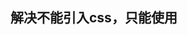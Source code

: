 ## 解决不能引入css，只能使用<style jsx>的问题
1. @zeit/next-css 
2. next.config.js:
const withCss = require('@zeit/next-css')

if(typeof require !== 'undefined'){
    require.extensions['.css']=file=>{}
}

module.exports = withCss({})
## 引入antd
1. npm install --save antd
2. 再安装babel-plugin-import： npm install --save babel-plugin-import
目的：只加载项目中用到的模块，这就需要我们用到一个babel-plugin-import文件，配 置好了 .babelrc 就不会把Ant Design打包到生产环境。
.babelrc:
{
  "presets":["next/babel"], // Next.js的配置文件，相当于继承了它本身的所有配置
  "plugins":[  // 增加新的插件，这个插件就是让antd可以按需引入，包括css
    [
      "import",
      {
        "libraryName":"antd",
        "style":"css"  // 引入css
      }
    ]
  ]
}